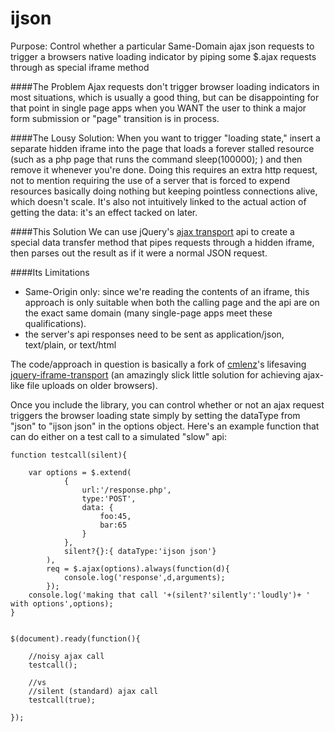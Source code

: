 ijson
=====

Purpose: Control whether a particular Same-Domain ajax json requests to trigger a browsers native loading indicator by piping some $.ajax requests through as special iframe method

####The Problem
Ajax requests don't trigger browser loading indicators in most situations, which is usually a good thing, but can be disappointing for that point in single page apps when you WANT the user to think a major form submission or "page" transition is in process.

####The Lousy Solution: 
When you want to trigger "loading state," insert a separate hidden iframe into the page that loads a forever stalled resource (such as a php page that runs the command sleep(100000); ) and then remove it whenever you're done.  Doing this requires an extra http request, not to mention requiring the use of a server that is forced to expend resources basically doing nothing but keeping pointless connections alive, which doesn't scale.  It's also not intuitively linked to the actual action of getting the data: it's an effect tacked on later.

####This Solution
We can use jQuery's [ajax transport](http://api.jquery.com/jQuery.ajaxTransport/) api to create a special data transfer method that pipes requests through a hidden iframe, then parses out the result as if it were a normal JSON request.

####Its Limitations
- Same-Origin only: since we're reading the contents of an iframe, this approach is only suitable when both the calling page and the api are on the exact same domain (many single-page apps meet these qualifications).
- the server's api responses need to be sent as application/json, text/plain, or text/html

The code/approach in question is basically a fork of [cmlenz](https://github.com/cmlenz)'s lifesaving [jquery-iframe-transport](https://github.com/cmlenz/jquery-iframe-transport) (an amazingly slick little solution for achieving ajax-like file uploads on older browsers).


Once you include the library, you can control whether or not an ajax request triggers the browser loading state simply by setting the dataType from "json" to "ijson json" in the options object.  Here's an example function that can do either on a test call to a simulated "slow" api:


```
function testcall(silent){
    
    var options = $.extend(
            {
                url:'/response.php',
                type:'POST',
                data: {
                    foo:45,
                    bar:65
                }
            },
            silent?{}:{ dataType:'ijson json'}
        ),
        req = $.ajax(options).always(function(d){
            console.log('response',d,arguments);
        });
    console.log('making that call '+(silent?'silently':'loudly')+ ' with options',options);
}


$(document).ready(function(){

    //noisy ajax call
    testcall();

    //vs
    //silent (standard) ajax call
    testcall(true);
    
});
```